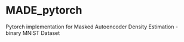 # MADE_pytorch
Pytorch implementation for Masked Autoencoder Density Estimation - binary MNIST Dataset
